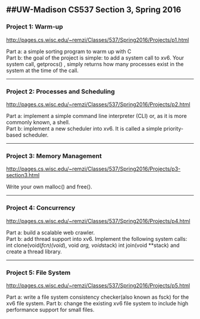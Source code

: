 ##UW-Madison CS537 Section 3, Spring 2016
---------------------------------------------
### Project 1: Warm-up
http://pages.cs.wisc.edu/~remzi/Classes/537/Spring2016/Projects/p1.html

Part a: a simple sorting program to warm up with C  
Part b: the goal of the project is simple: to add a system call to xv6. Your system call, getprocs() , simply returns how many processes exist in the system at the time of the call.

---------------------------------------------
### Project 2: Processes and Scheduling
http://pages.cs.wisc.edu/~remzi/Classes/537/Spring2016/Projects/p2.html

Part a: implement a simple command line interpreter (CLI) or, as it is more commonly known, a shell.  
Part b: implement a new scheduler into xv6. It is called a simple priority-based scheduler. 

---------------------------------------------
### Project 3: Memory Management
http://pages.cs.wisc.edu/~remzi/Classes/537/Spring2016/Projects/p3-section3.html

Write your own malloc() and free().

---------------------------------------------
### Project 4: Concurrency
http://pages.cs.wisc.edu/~remzi/Classes/537/Spring2016/Projects/p4.html

Part a: build a scalable web crawler.   
Part b: add thread support into xv6. Implement the following system calls:
	int clone(void(*fcn)(void*), void *arg, void*stack)
	int join(void **stack)
	and create a thread library.

---------------------------------------------
### Project 5: File System 
http://pages.cs.wisc.edu/~remzi/Classes/537/Spring2016/Projects/p5.html

Part a: write a file system consistency checker(also known as fsck) for the xv6 file system.
Part b: change the existing xv6 file system to include high performance support for small files. 


